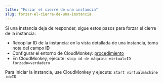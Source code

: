 ```yaml
---
title: "Forzar el cierre de una instancia"
slug: forzar-el-cierre-de-una-instancia
---
```



Si una instancia deja de responder, sigue estos pasos para forzar el cierre de la instancia:

   - Recopilar ID de la instancia: en la vista detallada de una instancia, toma nota del campo **ID**
   - Configurar el entorno de CloudMonkey: [procedimiento](../cloudstack-compute-service/install-and-config-cloudmonkey.md)
   - En CloudMonkey, ejecute: `stop id de máquina virtual=ID forzado=verdadero`

Para iniciar la instancia, use CloudMonkey y ejecute: `start virtualmachine id=ID`
